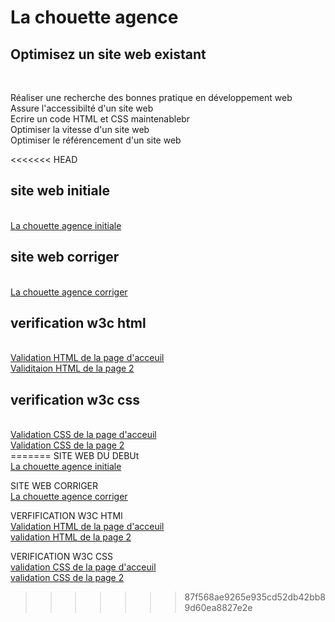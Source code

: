 <h1>La chouette agence</h1>

<h2>Optimisez un site web existant</h2><br/>
<p>Réaliser une recherche des bonnes pratique en développement web<br/>
Assure l'accessibilté d'un site web<br/>
Ecrire un code HTML et CSS maintenablebr<br/>
Optimiser la vitesse d'un site web<br/>
Optimiser le référencement d'un site web<br/></p>

<<<<<<< HEAD
<h2>site web initiale</h2> <br/>
<a href="https://justine1410.github.io/strating_website/">La chouette agence initiale</a>

<h2>site web corriger</h2><br/>
<a href="https://justine1410.github.io/P4_02_code_source">La chouette agence corriger</a>

<h2>verification w3c html</h2><br/>
<a href="https://validator.w3.org/nu/?doc=https%3A%2F%2Fjustine1410.github.io%2FP4_02_code_source%2Findex.html">Validation HTML de la page d'acceuil</a><br/>
<a href="https://justine1410.github.io/P4_02_code_source/page2.html">Validitaion HTML de la page 2</a><br/>

<h2>verification w3c css</h2><br/>
<a href="https://jigsaw.w3.org/css-validator/validator?uri=https%3A%2F%2Fjustine1410.github.io%2FP4_02_code_source%2Findex.html&profile=css3svg&usermedium=all&warning=1&vextwarning=&lanvg=fr">Validation CSS de la page d'acceuil</a><br/>
<a href="https://jigsaw.w3.org/css-validator/validator?uri=https%3A%2F%2Fjustine1410.github.io%2FP4_02_code_source%2Fpage2.html&profile=css3svg&usermedium=all&warning=1&vextwarning=&lan%20g=fv">Validation CSS de la page 2<a> <br/>
=======
SITE WEB  DU DEBUt <br/>
<a href="https://justine1410.github.io/strating_website/">La chouette agence initiale </a>

SITE  WEB CORRIGER<br/>
<a href="https://justine1410.github.io/P4_02_code_source/"> La chouette agence corriger </a>

VERFIFICATION W3C HTMl <br/>
<a href="https://validator.w3.org/nu/?doc=https%3A%2F%2Fjustine1410.github.io%2FP4_02_code_source%2Findex.html">Validation HTML de la page d'acceuil</a><br/>
<a href="https://validator.w3.org/nu/?doc=https%3A%2F%2Fjustine1410.github.io%2FP4_02_code_source%2Fpage2.html">validation HTML de la page 2</a>


VERIFICATION W3C CSS<br/>
<a href="https://jigsaw.w3.org/css-validator/validator?uri=https%3A%2F%2Fjustine1410.github.io%2FP4_02_code_source%2Findex.html&profile=css3svg&usermedium=all&warning=1&vextwarning=&lanvg=fr">validation CSS de la page d'acceuil</a><br/>
<a href="https://jigsaw.w3.org/css-validator/validator?uri=https%3A%2F%2Fjustine1410.github.io%2FP4_02_code_source%2Fpage2.html&profile=css3svg&usermedium=all&warning=1&vextwarning=&lan g=fv"> validation CSS de la page 2</a>
>>>>>>> 87f568ae9265e935cd52db42bb89d60ea8827e2e
